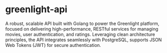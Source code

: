 # greenlight-api
A robust, scalable API built with Golang to power the Greenlight platform, focused on delivering high-performance, RESTful services for managing movies, user authentication, and ratings. Leveraging clean architecture principles, the API integrates seamlessly with PostgreSQL, supports JSON Web Tokens (JWT) for secure authentication.
